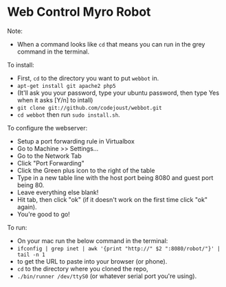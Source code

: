 Web Control Myro Robot
====

Note:
* When a command looks like `cd` that means you can run in the grey command in the terminal.

To install: 
* First, `cd` to the directory you want to put `webbot` in.
* `apt-get install git apache2 php5`
* (It'll ask you your password, type your ubuntu password, then type Yes when it asks [Y/n] to intall)
* `git clone git://github.com/codejoust/webbot.git` 
* `cd webbot` then run `sudo install.sh`.

To configure the webserver:
* Setup a port forwarding rule in Virtualbox
* Go to Machine >> Settings...
* Go to the Network Tab
* Click "Port Forwarding"
* Click the Green plus icon to the right of the table
* Type in a new table line with the host port being 8080 and guest port being 80.
* Leave everything else blank!
* Hit tab, then click "ok" (if it doesn't work on the first time click "ok" again).
* You're good to go!

To run: 
* On your mac run the below command in the terminal:
* `ifconfig | grep inet | awk '{print "http://" $2 ":8080/robot/"}' | tail -n 1` 
* to get the URL to paste into your browser (or phone).
* `cd` to the directory where you cloned the repo,
* `./bin/runner /dev/ttyS0` (or whatever serial port you're using).


